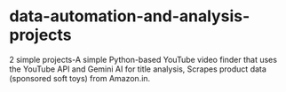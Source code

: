 # data-automation-and-analysis-projects
2 simple projects-A simple Python-based YouTube video finder that uses the YouTube API and Gemini AI for title analysis, Scrapes product data (sponsored soft toys) from Amazon.in.
